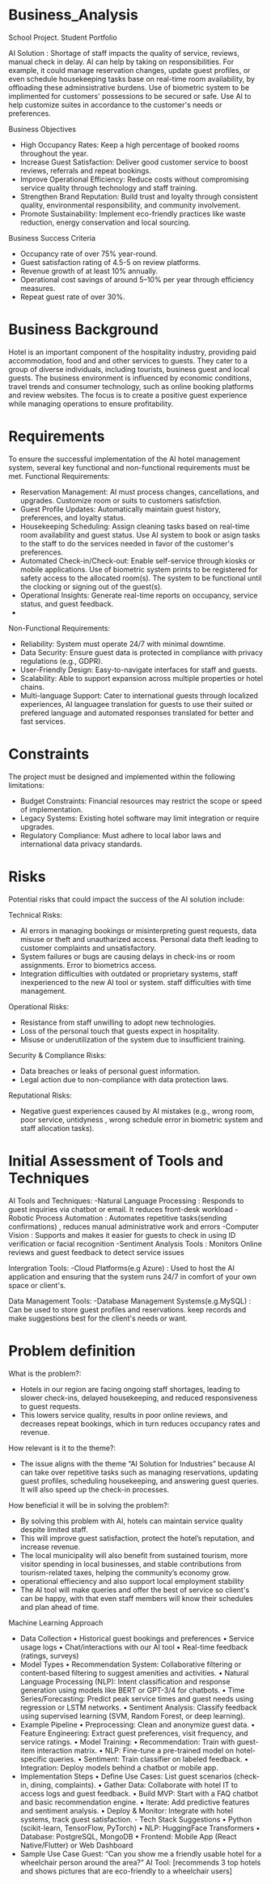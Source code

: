 # Business_Analysis
School Project. Student Portfolio

AI Solution : Shortage of staff impacts the quality of service, reviews, manual check in delay. AI can help by taking on responsibilities. For example, it could manage reservation changes, update guest profiles, or even schedule housekeeping tasks base on real-time room availability, by offloading these adminsistrative burdens. Use of biometric system to be implimented for customers'  possessions to be secured or safe. Use AI to help customize suites in accordance to the customer's needs or preferences.

Business Objectives
- High Occupancy Rates: Keep a high percentage of booked rooms throughout the year.
- Increase Guest Satisfaction: Deliver good customer service to boost reviews, referrals and repeat bookings.
- Improve Operational Efficiency: Reduce costs without compromising service quality through technology and staff training.
- Strengthen Brand Reputation: Build trust and loyalty through consistent quality, environmental responsibility, and community involvement.
- Promote Sustainability: Implement eco-friendly practices like waste reduction, energy conservation and local sourcing.

Business Success Criteria
- Occupancy rate of over 75% year-round.
- Guest satisfaction rating of 4.5-5 on review platforms.
- Revenue growth of at least 10% annually.
- Operational cost savings of around 5–10% per year through efficiency measures.
- Repeat guest rate of over 30%.

# Business Background
Hotel is an important component of the hospitality industry, providing paid accommodation, food and and other services to guests. They cater to a group of diverse individuals, including tourists, business guest and local guests. The business environment is influenced by economic conditions, travel trends and consumer technology, such as online booking platforms and review websites. The focus is to create a positive guest experience while managing operations to ensure profitability.

# Requirements
To ensure the successful implementation of the AI hotel management system, several key functional and non-functional requirements must be met.
 Functional Requirements:
- Reservation Management: AI must process changes, cancellations, and upgrades. Customize room or suits to customers satisfction.
- Guest Profile Updates: Automatically maintain guest history, preferences, and loyalty status. 
- Housekeeping Scheduling: Assign cleaning tasks based on real-time room availability and guest status. Use AI system to book or asign tasks to the staff to do the services needed in favor of the customer's preferences.
- Automated Check-in/Check-out: Enable self-service through kiosks or mobile applications. Use of biometric system prints to be registered for safety access to the allocated room(s). The system to be functional until the clocking or signing out of the guest(s). 
- Operational Insights: Generate real-time reports on occupancy, service status, and guest feedback.
- 
 Non-Functional Requirements:
- Reliability: System must operate 24/7 with minimal downtime.
- Data Security: Ensure guest data is protected in compliance with privacy regulations (e.g., GDPR).
- User-Friendly Design: Easy-to-navigate interfaces for staff and guests.
- Scalability: Able to support expansion across multiple properties or hotel chains.
- Multi-language Support: Cater to international guests through localized experiences, AI languagee translation for guests to use their suited or prefered language and automated responses translated for better and fast services.

# Constraints
The project must be designed and implemented within the following limitations:
- Budget Constraints: Financial resources may restrict the scope or speed of implementation.
- Legacy Systems: Existing hotel software may limit integration or require upgrades.
- Regulatory Compliance: Must adhere to local labor laws and international data privacy standards.

# Risks
Potential risks that could impact the success of the AI solution include:

Technical Risks:
- AI errors in managing bookings or misinterpreting guest requests, data misuse or theft and unautharized access. Personal data theft leading to customer complaints and unsatisfactory.
- System failures or bugs are causing delays in check-ins or room assignments. Error to biometrics access.
- Integration difficulties with outdated or proprietary systems, staff inexperienced to the new AI tool or system. staff difficulties with time management.

 Operational Risks:
- Resistance from staff unwilling to adopt new technologies.
- Loss of the personal touch that guests expect in hospitality.
- Misuse or underutilization of the system due to insufficient training.

 Security & Compliance Risks:
- Data breaches or leaks of personal guest information.
- Legal action due to non-compliance with data protection laws.

 Reputational Risks:
- Negative guest experiences caused by AI mistakes (e.g., wrong room, poor service, untidyness , wrong schedule error in biometric system and staff allocation tasks).
  
# Initial Assessment of Tools and Techniques
AI Tools and Techniques:
-Natural Language Processing : Responds to guest inquiries via chatbot or email. It reduces front-desk workload
-Robotic Process Automation : Automates repetitive tasks(sending confirmations) , reduces manual administrative work and errors
-Computer Vision : Supports and makes it easier for guests to check in using ID verification or facial recognition
-Sentiment Analysis Tools : Monitors Online reviews and guest feedback to detect service issues

Intergration Tools:
-Cloud Platforms(e.g Azure) : Used to host the AI application and ensuring that the system runs 24/7 in comfort of your own space or client's.

Data Management Tools:
-Database Management Systems(e.g.MySQL) : Can be used to store guest profiles and reservations. keep records and make suggestions best for the client's needs or want.

# Problem definition
What is the problem?:
- Hotels in our region are facing ongoing staff shortages, leading to slower check-ins, delayed housekeeping, and reduced responsiveness to guest requests.
-  This lowers service quality, results in poor online reviews, and decreases repeat bookings, which in turn reduces occupancy rates and revenue.

How relevant is it to the theme?:
- The issue aligns with the theme “AI Solution for Industries” because AI can take over repetitive tasks such as managing reservations, updating guest profiles, scheduling housekeeping, and answering guest queries. It will also speed up the check-in processes.

How beneficial it will be in solving the problem?:
- By solving this problem with AI, hotels can maintain service quality despite limited staff. 
- This will improve guest satisfaction, protect the hotel’s reputation, and increase revenue.
- The local municipality will also benefit from sustained tourism, more visitor spending in local businesses, and stable contributions from tourism-related taxes, helping the community’s economy grow.
- operational effieciency and also support local employment stability
- The AI tool will make queries and offer the best of service so client's can be happy, with that even staff members will know their schedules and plan ahead of time.

Machine Learning Approach
- Data Collection
• Historical guest bookings and preferences
• Service usage logs
• Chat/interactions with our AI tool 
• Real-time feedback (ratings, surveys)
- Model Types
• Recommendation System: Collaborative filtering or content-based filtering to suggest amenities and activities.
• Natural Language Processing (NLP): Intent classification and response generation using models like BERT or GPT-3/4 for chatbots.
• Time Series/Forecasting: Predict peak service times and guest needs using regression or LSTM networks.
• Sentiment Analysis: Classify feedback using supervised learning (SVM, Random Forest, or deep learning).
- Example Pipeline
• Preprocessing: Clean and anonymize guest data.
• Feature Engineering: Extract guest preferences, visit frequency, and service ratings.
• Model Training:
• Recommendation: Train with guest-item interaction matrix.
• NLP: Fine-tune a pre-trained model on hotel-specific queries.
• Sentiment: Train classifier on labeled feedback.
• Integration: Deploy models behind a chatbot or mobile app.
- Implementation Steps
• Define Use Cases: List guest scenarios (check-in, dining, complaints).
• Gather Data: Collaborate with hotel IT to access logs and guest feedback.
• Build MVP: Start with a FAQ chatbot and basic recommendation engine.
• Iterate: Add predictive features and sentiment analysis.
• Deploy & Monitor: Integrate with hotel systems, track guest satisfaction.
- Tech Stack Suggestions
• Python (scikit-learn, TensorFlow, PyTorch)
• NLP: HuggingFace Transformers
• Database: PostgreSQL, MongoDB
• Frontend: Mobile App (React Native/Flutter) or Web Dashboard
 - Sample Use Case
Guest: “Can you show me a friendly usable hotel for a wheelchair person around the area?” AI Tool: [recommends 3 top hotels and shows pictures that are eco-friendly to a wheelchair users]
